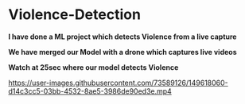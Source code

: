 # Violence-Detection

<p ><strong>I have done a ML project which detects Violence from a live capture</strong></p>
<p ><strong>We have merged our Model with a drone which captures live videos </strong></p>
<p ><strong>Watch at 25sec where our model detects Violence</strong></p>




https://user-images.githubusercontent.com/73589126/149618060-d14c3cc5-03bb-4532-8ae5-3986de90ed3e.mp4

